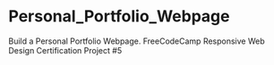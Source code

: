 # Personal_Portfolio_Webpage
Build a Personal Portfolio Webpage. FreeCodeCamp Responsive Web Design Certification Project #5

